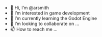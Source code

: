 - 👋 Hi, I’m @arsmith
- 👀 I’m interested in game development 
- 🌱 I’m currently learning the Godot Engine
- 💞️ I’m looking to collaborate on ...
- 📫 How to reach me ...

<!---
arsmith/arsmith is a ✨ special ✨ repository because its `README.md` (this file) appears on your GitHub profile.
You can click the Preview link to take a look at your changes.
--->
